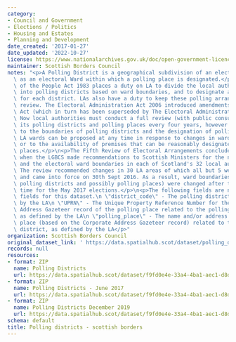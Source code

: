 ```yaml
---
category:
- Council and Government
- Elections / Politics
- Housing and Estates
- Planning and Development
date_created: '2017-01-27'
date_updated: '2022-10-27'
license: https://www.nationalarchives.gov.uk/doc/open-government-licence/version/3/
maintainer: Scottish Borders Council
notes: "<p>A Polling District is a geographical subdivision of an electoral area such\
  \ as an electoral Ward within which a polling place is designated.</p>\n<p>The Representation\
  \ of the People Act 1983 places a duty on LA to divide the local authority area\
  \ into polling districts based on ward boundaries, and to designate a polling place\
  \ for each district. LAs also have a duty to keep these polling arrangements under\
  \ review. The Electoral Administration Act 2006 introduced amendments to the 1983\
  \ Act (which in turn has been superseded by The Electoral Administration Act 2013).\
  \ Now local authorities must conduct a full review (with public consultation) of\
  \ its polling districts and polling places every four years, however adjustments\
  \ to the boundaries of polling districts and the designation of polling places within\
  \ LA wards can be proposed at any time in response to changes in ward boundaries\
  \ or to the availability of premises that can be reasonably designated as polling\
  \ places.</p>\n<p>The Fifth Review of Electoral Arrangements concluded in May 2016\
  \ when the LGBCS made recommendations to Scottish Ministers for the number of Councillors\
  \ and the electoral ward boundaries in each of Scotland's 32 local authorities.\
  \ The review recommended changes in 30 LA areas of which all but 5 were accepted\
  \ and came into force on 30th Sept 2016. As a result, ward boundaries (and therefore\
  \ polling districts and possibly polling places) were changed after this date in\
  \ time for the May 2017 elections.</p>\n<p>The following fields are now MANDATORY\
  \ fields for this dataset.\n \"district_code\" - The polling district code, as defined\
  \ by the LA\n \"UPRN\" - The Unique Property Reference Number for the Corporate\
  \ Address Gazeteer record of the polling place related to the polling district,\
  \ as defined by the LA\n \"polling_place\" - The name and/or address of the polling\
  \ place (based on the Corporate Address Gazeteer record) related to the polling\
  \ district, as defined by the LA</p>"
organization: Scottish Borders Council
original_dataset_link: ' https://data.spatialhub.scot/dataset/polling_districts-sb'
records: null
resources:
- format: ZIP
  name: Polling Districts
  url: https://data.spatialhub.scot/dataset/f9fd0e4e-33a4-4ba1-aec1-d8dedf2b3a30/resource/139db613-b1bb-488d-bc67-37a94b147913/download/bound_polling_districts.zip
- format: ZIP
  name: Polling Districts - June 2017
  url: https://data.spatialhub.scot/dataset/f9fd0e4e-33a4-4ba1-aec1-d8dedf2b3a30/resource/89071d78-de9a-4326-8a9c-7ead81ae758a/download/boundpollingdistrictsjune2017.zip
- format: ZIP
  name: Polling Districts December 2019
  url: https://data.spatialhub.scot/dataset/f9fd0e4e-33a4-4ba1-aec1-d8dedf2b3a30/resource/9c97d8f1-9dda-48e8-a128-987a8f6fc48f/download/polling_dist.shp.zip
schema: default
title: Polling districts - scottish borders
---
```

